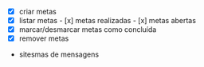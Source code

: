 - [x] criar metas
- [x] listar metas
        - [x] metas realizadas
        - [x] metas abertas
- [x] marcar/desmarcar metas como concluída
- [x] remover metas
- sitesmas de mensagens